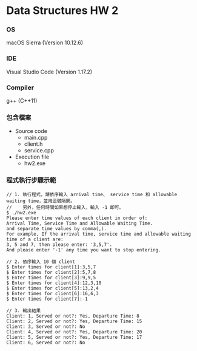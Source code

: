 # Data Structures HW 2

### OS

macOS Sierra (Version 10.12.6)

### IDE

Visual Studio Code (Version 1.17.2)

### Compiler

g++ (C++11)

### 包含檔案

* Source code
  * main.cpp
  * client.h
  * service.cpp
* Execution file
  * hw2.exe

### 程式執行步驟示範

```shell
// 1. 執行程式，請依序輸入 arrival time、 service time 和 allowable waiting time，並用逗號隔開。
//    另外，任何時間如果想停止輸入，輸入 -1 即可。
$ ./hw2.exe
Please enter time values of each client in order of:
Arrival Time, Service Time and Allowable Waiting Time.
and separate time values by comma(,).
For example, If the arrival time, service time and allowable waiting time of a client are:
3, 5 and 7, then please enter: '3,5,7'.
And please enter '-1' any time you want to stop entering.

// 2. 依序輸入 10 個 client
$ Enter times for client[1]:3,5,7
$ Enter times for client[2]:5,7,8
$ Enter times for client[3]:9,9,5
$ Enter times for client[4]:12,3,10
$ Enter times for client[5]:13,2,4
$ Enter times for client[6]:16,6,3
$ Enter times for client[7]:-1

// 3. 輸出結果
Client: 1, Served or not?: Yes, Departure Time: 8
Client: 2, Served or not?: Yes, Departure Time: 15
Client: 3, Served or not?: No
Client: 4, Served or not?: Yes, Departure Time: 20
Client: 5, Served or not?: Yes, Departure Time: 17
Client: 6, Served or not?: No
```



